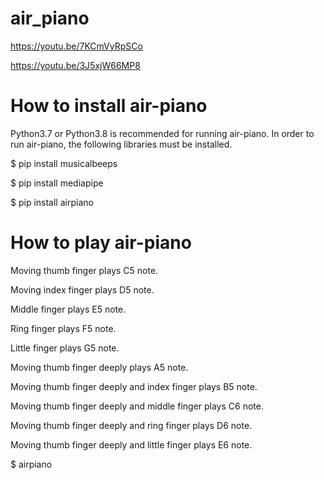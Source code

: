 # air_piano

https://youtu.be/7KCmVyRpSCo

https://youtu.be/3J5xjW66MP8

# How to install air-piano

Python3.7 or Python3.8 is recommended for running air-piano. 
In order to run air-piano, the following libraries must be installed.

$ pip install musicalbeeps

$ pip install mediapipe

$ pip install airpiano

# How to play air-piano

Moving thumb finger plays C5 note.

Moving index finger plays D5 note.

Middle finger plays E5 note.

Ring finger plays F5 note.

Little finger plays G5 note.

Moving thumb finger deeply plays A5 note.

Moving thumb finger deeply and index finger plays B5 note.

Moving thumb finger deeply and middle finger plays C6 note.

Moving thumb finger deeply and ring finger plays D6 note.

Moving thumb finger deeply and little finger plays E6 note.


$ airpiano
